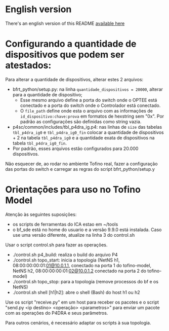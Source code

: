 # English version

There's an english version of this README [available here](README-en.MD)

# Configurando a quantidade de dispositivos que podem ser atestados:

Para alterar a quantidade de dispositivos, alterar estes 2 arquivos:
- bfrt_python/setup.py: na linha `quantidade_dispositivos = 20000`, alterar para a quantidade de dispositivo;
    - Esse mesmo arquivo define a porta do switch onde o OPTEE está conectado e a porta do switch onde o Controlador está conectado.
    - O `file_path` define onde esta o arquivo com as informações de `id_dispositivo:chave:prova` em formatos de hexstring sem "0x". Por padrão as configurações são definidas como string vazia.
- p4sc/common/includes/tbl_p4dra_ig.p4: nas linhas de `size` das tabelas `tbl_p4dra_ig0` e `tbl_p4dra_ig0_fin` colocar a quantidade de dispositivos + 2 na tabela `tbl_p4dra_ig0` e a quantidade exata de dispositivos na tabela `tbl_p4dra_ig0_fin`.
- Por padrão, esses arquivos estão configurados para 20.000 dispositivos.

Não esquecer de, ao rodar no ambiente Tofino real, fazer a configuração das portas do switch e carregar as regras do script bfrt_python/setup.y

# Orientações para uso no Tofino Model

Atenção às seguintes suposições:
- os scripts de ferramentas do ICA estao em ~/tools
- o bf_sde está no home do usuario e a versão 9.9.0 está instalada. Caso use uma versão diferente, atualize na linha 3 do control.sh

Usar o script control.sh para fazer as operações.

- ./control.sh p4_build: realiza o build do arquivo P4
- ./control.sh topo_start: inicia a topologia (NetNS h1, 08:00:00:00:01:01@10.0.1.1, conectado na porta 1 do tofino-model, NetNS h2, 08:00:00:00:01:02@10.0.1.2 conectado na porta 2 do tofino-model)
- ./control.sh topo_stop: para a topologia (remove processos do bf e os NetNS)
- ./control.sh shell [h1|h2]: abre o shell (Bash) do host h1 ou h2

Use os script "receive.py" em um host para receber os pacotes e o script "send.py \<ip destino\> \<operação\> \<parametros\>" para enviar um pacote com as operações do P4DRA e seus parâmetros.

Para outros cenários, é necessário adaptar os scripts à sua topologia.